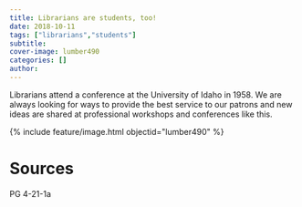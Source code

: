 ```yaml
---
title: Librarians are students, too!
date: 2018-10-11
tags: ["librarians","students"]
subtitle: 
cover-image: lumber490
categories: []
author:
---
```


Librarians attend a conference at the University of Idaho in 1958. We are always looking for ways to provide the best service to our patrons and new ideas are shared at professional workshops and conferences like this.

{% include feature/image.html objectid="lumber490" %}

# Sources

PG 4-21-1a
